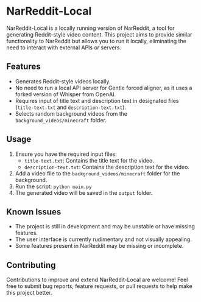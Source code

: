 # NarReddit-Local

NarReddit-Local is a locally running version of NarReddit, a tool for generating Reddit-style video content. This project aims to provide similar functionality to NarReddit but allows you to run it locally, eliminating the need to interact with external APIs or servers.

## Features
- Generates Reddit-style videos locally.
- No need to run a local API server for Gentle forced aligner, as it uses a forked version of Whisper from OpenAI.
- Requires input of title text and description text in designated files (`title-text.txt` and `description-text.txt`).
- Selects random background videos from the `background_videos/minecraft` folder.

## Usage
1. Ensure you have the required input files:
   - `title-text.txt`: Contains the title text for the video.
   - `description-text.txt`: Contains the description text for the video.
2. Add a video file to the `background_videos/minecraft` folder for the background.
3. Run the script: `python main.py`
4. The generated video will be saved in the `output` folder.

## Known Issues
- The project is still in development and may be unstable or have missing features.
- The user interface is currently rudimentary and not visually appealing.
- Some features present in NarReddit may be missing or incomplete.

## Contributing
Contributions to improve and extend NarReddit-Local are welcome! Feel free to submit bug reports, feature requests, or pull requests to help make this project better.
